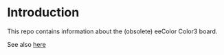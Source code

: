 
# Introduction

This repo contains information about the (obsolete) eeColor Color3 board.

See also [here](https://hackaday.io/project/122480-eecolor-color3)

